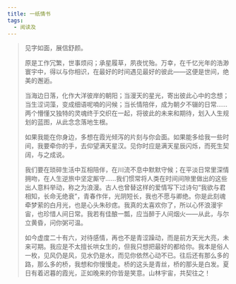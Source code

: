```yaml
---
title: 一纸情书
tags:
  - 阅读及
---
```


> 见字如面，展信舒颜。
>
> 原是工作冗繁，世事烦闷；承星履草，夙夜忧殆。万幸，在千忆光年的浩渺寰宇中，得以与你相识，在最好的时间遇见最好的彼此——这便是世间，绝美的邂逅。
>
> 当海边日落，化作大洋彼岸的朝阳；当漫天的星光，寄出彼此心中的念想；当生涩词藻，变成细语呢喃的问候；当长情陪伴，成为朝夕不辍的日常......两个懵懂又独特的灵魂终于交织在一起，将彼此的未来和期待，划入人生规划的蓝图，从此念念落地生根。
>
> 如果我能在你身边，多想在霞光倾泻的片刻与你会面。如果能多给我一些时间，我要牵你的手，去仰望满天星汉。见你时应是满天星辰闪烁，而死生契阔，与之成说。
>
> 我们要在琐碎生活中互相陪伴，在川流不息中默默守候；在平淡日常里深情拥吻，在人生逆旅中坚定厮守......我们惯常将人类在时间间隙里做出的这些出人意料举动，称之为浪漫。古人也曾替这样的爱情写下过诗句“我欲与君相知，长命无绝衰”，青春作伴，光阴短长，我也不愿与卿绝。你是此刻魂牵梦萦的白月光，也是心头朱砂痣。我真的太喜欢你了，所以心怀浪漫宇宙，也珍惜人间日常。我若有佳酿一瓢，应当醉于人间烟火——从此，与尔立黄昏，问你粥可温。
>
> 如今虚度二十有六，对待感情，再也不是青涩躁动，而是前方天光大亮，未来可期。我应是不太擅长哄女生的，但我只想把最好的都给你。我本是俗人一枚，见风仍是风，见水仍是水，而见你依然心动不已。往后还有那么多的路，那么多的桥，我想和你慢慢走。桥的这头是青丝，桥的那头是白发。夏日有着迟暮的霞光，正如晚来的你皆是笑意。山林宇宙，共契往之！

